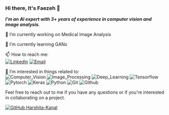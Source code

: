 ### Hi there, It's Faezeh 👋

*__I'm an AI expert with 3+ years of experience in computer vision and image analysis.__*<br>

🔭 I’m currently working on Medical Image Analysis<br>

🌱 I’m currently learning GANs<br>

📫 How to reach me:<br>
[![LinkedIn](https://img.shields.io/badge/-LinkedIn-f1c40f?style=flat-square&logo=LinkedIn&logoColor=fff)](https://www.linkedin.com/in/faezehmosayyebi/)
[![Email](https://img.shields.io/badge/-Gmail-f1c40f?style=flat-square&logo=Gmail&logoColor=fff)](mailto:faezeh.mosayyebi@gmail.com)

🎉 I’m interested in things related to:<br>
![Computer_Vision](https://img.shields.io/badge/-Computer_Vision-34495e?style=flat-square&logo=Computer_Vision&logoColor=fff)
![Image_Processing](https://img.shields.io/badge/-Image_Processing-34495e?style=flat-square&logo=Image_Processing&logoColor=fff)
![Deep_Learning](https://img.shields.io/badge/-Deep_Learning-34495e?style=flat-square&logo=Deep_Learning&logoColor=fff)
![Tensorflow](https://img.shields.io/badge/-Tensorflow-34495e?style=flat-square&logo=Tensorflow&logoColor=fff)
![Pytorch](https://img.shields.io/badge/-Pytorch-34495e?style=flat-square&logo=Pytorch&logoColor=fff)
![Keras](https://img.shields.io/badge/-Keras-34495e?style=flat-square&logo=Keras&logoColor=fff)
![Python](https://img.shields.io/badge/-Python-34495e?style=flat-square&logo=Python&logoColor=fff)
![Git](https://img.shields.io/badge/-Git-34495e?style=flat-square&logo=Git&logoColor=fff)
![Github](https://img.shields.io/badge/-Github-34495e?style=flat-square&logo=Github&logoColor=fff)

Feel free to reach out to me if you have any questions or if you're interested in collaborating on a project.

<!-- (![My github stats](https://github-readme-stats.vercel.app/api?username=FaezehMosayyebi&count_private=true&hide=stars,issues&show_icons=true)<br> -->
[![GitHub Harshita-Kanal](https://img.shields.io/github/followers/FaezehMosayyebi?label=follow&style=social)](https://github.com/FaezehMosayyebi)
